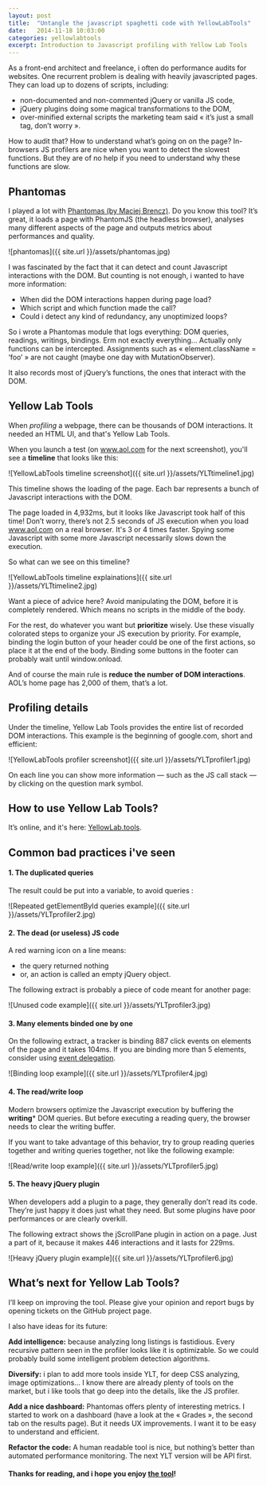 ```yaml
---
layout: post
title:  "Untangle the javascript spaghetti code with YellowLabTools"
date:   2014-11-18 10:03:00
categories: yellowlabtools
excerpt: Introduction to Javascript profiling with Yellow Lab Tools
---
```


As a front-end architect and freelance, i often do performance audits for websites. One recurrent problem is dealing with heavily javascripted pages. They can load up to dozens of scripts, including:

 - non-documented and non-commented jQuery or vanilla JS code,
 - jQuery plugins doing some magical transformations to the DOM,
 - over-minified external scripts the marketing team said « it’s just a small tag, don’t worry ».

How to audit that? How to understand what’s going on on the page? In-browsers JS profilers are nice when you want to detect the slowest functions. But they are of no help if you need to understand why these functions are slow.



Phantomas
---------

I played a lot with <a target="_blank" href="https://github.com/macbre/phantomas">Phantomas (by Maciej Brencz)</a>. Do you know this tool? It’s great, it loads a page with PhantomJS (the headless browser), analyses many different aspects of the page and outputs metrics about performances and quality.

![phantomas]({{ site.url }}/assets/phantomas.jpg)

I was fascinated by the fact that it can detect and count Javascript interactions with the DOM. But counting is not enough, i wanted to have more information: 

 - When did the DOM interactions happen during page load?
 - Which script and which function made the call?
 - Could i detect any kind of redundancy, any unoptimized loops?

So i wrote a Phantomas module that logs everything: DOM queries, readings, writings, bindings. Erm not exactly everything… Actually only functions can be intercepted. Assignments such as « element.className = ‘foo’ » are not caught (maybe one day with MutationObserver).

It also records most of jQuery’s functions, the ones that interact with the DOM.



Yellow Lab Tools
----------------

When *profiling* a webpage, there can be thousands of DOM interactions. It needed an HTML UI, and that's Yellow Lab Tools.


When you launch a test (on www.aol.com for the next screenshot), you'll see a **timeline** that looks like this:

![YellowLabTools timeline screenshot]({{ site.url }}/assets/YLTtimeline1.jpg)

This timeline shows the loading of the page. Each bar represents a bunch of Javascript interactions with the DOM.

The page loaded in 4,932ms, but it looks like Javascript took half of this time! Don’t worry, there’s not 2.5 seconds of JS execution when you load www.aol.com on a real browser. It's 3 or 4 times faster. Spying some Javascript with some more Javascript necessarily slows down the execution.

So what can we see on this timeline?

![YellowLabTools timeline explainations]({{ site.url }}/assets/YLTtimeline2.jpg)

Want a piece of advice here? Avoid manipulating the DOM, before it is completely rendered. Which means no scripts in the middle of the body.

For the rest, do whatever you want but **prioritize** wisely. Use these visually colorated steps to organize your JS execution by priority. For example, binding the login button of your header could be one of the first actions, so place it at the end of the body. Binding some buttons in the footer can probably wait until window.onload.

And of course the main rule is **reduce the number of DOM interactions**. AOL’s home page has 2,000 of them, that’s a lot.



Profiling details
-----------------

Under the timeline, Yellow Lab Tools provides the entire list of recorded DOM interactions. This example is the beginning of google.com, short and efficient:

![YellowLabTools profiler screenshot]({{ site.url }}/assets/YLTprofiler1.jpg)

On each line you can show more information — such as the JS call stack — by clicking on the question mark symbol.



How to use Yellow Lab Tools?
----------------------------

It’s online, and it's here: <a target="_blank" href="http://yellowlab.tools">YellowLab.tools</a>.



Common bad practices i've seen
---------------------------------

#### 1. The duplicated queries

The result could be put into a variable, to avoid queries :

![Repeated getElementById queries example]({{ site.url }}/assets/YLTprofiler2.jpg)


#### 2. The dead (or useless) JS code

A red warning icon on a line means:

 - the query returned nothing
 - or, an action is called an empty jQuery object.

The following extract is probably a piece of code meant for another page:

![Unused code example]({{ site.url }}/assets/YLTprofiler3.jpg)


#### 3. Many elements binded one by one

On the following extract, a tracker is binding 887 click events on elements of the page and it takes 104ms. If you are binding more than 5 elements, consider using <a target="_blank" href="http://davidwalsh.name/event-delegate">event delegation</a>.

![Binding loop example]({{ site.url }}/assets/YLTprofiler4.jpg)


#### 4. The read/write loop

Modern browsers optimize the Javascript execution by buffering the **writing*** DOM queries. But before executing a reading query, the browser needs to clear the writing buffer.

If you want to take advantage of this behavior, try to group reading queries together and writing queries together, not like the following example:

![Read/write loop example]({{ site.url }}/assets/YLTprofiler5.jpg)


#### 5. The heavy jQuery plugin

When developers add a plugin to a page, they generally don’t read its code. They’re just happy it does just what they need. But some plugins have poor performances or are clearly overkill.

The following extract shows the jScrollPane plugin in action on a page. Just a part of it, because it makes 446 interactions and
it lasts for 229ms.

![Heavy jQuery plugin example]({{ site.url }}/assets/YLTprofiler6.jpg)



What’s next for Yellow Lab Tools?
---------------------------------

I’ll keep on improving the tool. Please give your opinion and report bugs by opening tickets on the GitHub project page.

I also have ideas for its future:

**Add intelligence:** because analyzing long listings is fastidious. Every recursive pattern seen in the profiler looks like it is optimizable. So we could probably build some intelligent problem detection algorithms.

**Diversify:** i plan to add more tools inside YLT, for deep CSS analyzing, image optimizations... I know there are already plenty of tools on the market, but i like tools that go deep into the details, like the JS profiler.

**Add a nice dashboard:** Phantomas offers plenty of interesting metrics. I started to work on a dashboard (have a look at the « Grades », the second tab on the results page). But it needs UX improvements. I want it to be easy to understand and efficient.

**Refactor the code:** A human readable tool is nice, but nothing’s better than automated performance monitoring. The next YLT version will be API first.




#### Thanks for reading, and i hope you enjoy <a target="_blank" href="http://yellowlab.tools">the tool</a>!

